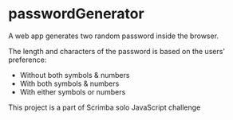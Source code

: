 # passwordGenerator

A web app generates two random password inside the browser.

The length and characters of the password is based on the users' preference:

- Without both symbols & numbers
- With both symbols & numbers
- With either symbols or numbers

This project is a part of Scrimba solo JavaScript challenge



